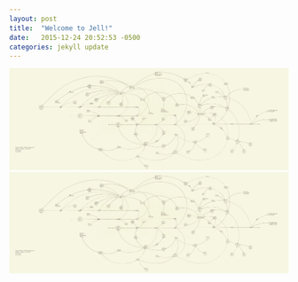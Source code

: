```yaml
---
layout: post
title:  "Welcome to Jell!"
date:   2015-12-24 20:52:53 -0500
categories: jekyll update
---
```



<img src="lombardi-05-big.jpg" alt="" usemap="#map" />
<map name="map">
    <area shape="circle" coords="1212, 197, 35" href="https://en.wikipedia.org/wiki/George_W._Bush" />
    <area shape="circle" coords="1202, 187, 35" href="https://en.wikipedia.org/wiki/George_W._Bush" />
    <area shape="circle" coords="1222, 207, 35" href="https://en.wikipedia.org/wiki/George_W._Bush" />
    <area shape="circle" coords="314, 385, 22" href="https://en.wikipedia.org/wiki/Arbusto_Energy" title="Arbusto" />
</map>

<img src="lombardi-05-big.jpg">
